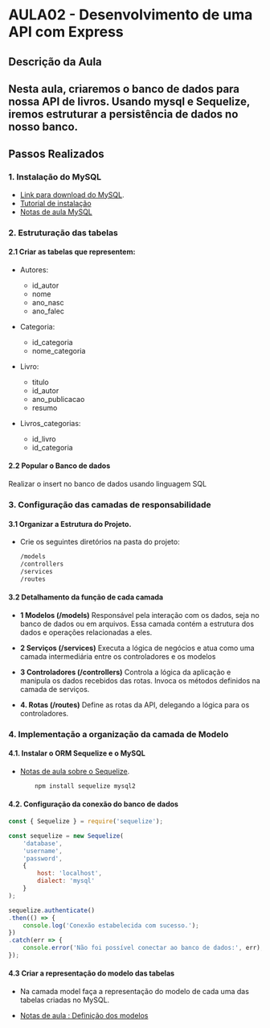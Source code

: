 # AULA02 - Desenvolvimento de uma API com Express

## Descrição da Aula
Nesta aula, criaremos o banco de dados para nossa API de livros. Usando mysql e Sequelize, iremos estruturar a persistência de dados no nosso banco. 
---

## Passos Realizados

### 1. Instalação do MySQL
- [Link para download do MySQL](https://dev.mysql.com/downloads/installer/).
- [Tutorial de instalação](https://www.w3schools.com/mysql/mysql_install_windows.asp)
- [Notas de aula MySQL](https://www.notion.so/Banco-de-Dados-adfc8b73edc041738b67fe4b04b08392)


### 2. Estruturação das tabelas
#### 2.1 Criar as tabelas que representem:
 - Autores:
    - id_autor
    - nome 
    - ano_nasc
    - ano_falec

 - Categoria:
    - id_categoria
    - nome_categoria

 - Livro:
    - titulo
    - id_autor
    - ano_publicacao
    - resumo 

- Livros_categorias:
    - id_livro
    - id_categoria

#### 2.2 Popular o Banco de dados
 Realizar o insert no banco de dados usando linguagem SQL


### 3. Configuração das camadas de responsabilidade
#### 3.1 Organizar a Estrutura do Projeto.
- Crie os seguintes diretórios na pasta do projeto:
    ```bash
    /models
    /controllers
    /services
    /routes
    ``` 
#### 3.2 Detalhamento da função de cada camada 
-  **1 Modelos (/models)**
Responsável pela interação com os dados, seja no banco de dados ou em arquivos. Essa camada contém a estrutura dos dados e operações relacionadas a eles.

-   **2 Serviços (/services)**
Executa a lógica de negócios e atua como uma camada intermediária entre os controladores e os modelos

-  **3 Controladores (/controllers)**
Controla a lógica da aplicação e manipula os dados recebidos das rotas. Invoca os métodos definidos na camada de serviços.

- **4. Rotas (/routes)** 
Define as rotas da API, delegando a lógica para os controladores.



    
### 4. Implementação a organização da camada de Modelo
#### 4.1. Instalar o ORM Sequelize e o MySQL
    
- [Notas de aula sobre o Sequelize](https://www.notion.so/Banco-de-Dados-adfc8b73edc041738b67fe4b04b08392?pvs=4#19e42e5f3eab4b59a56907d943ab4592).

    ```bash
        npm install sequelize mysql2
    ```

#### 4.2. Configuração da conexão do banco de dados
``` javaScript
const { Sequelize } = require('sequelize');

const sequelize = new Sequelize(
    'database',
    'username',
    'password', 
    {
        host: 'localhost',
        dialect: 'mysql'
    }
);

sequelize.authenticate()
.then(() => {
    console.log('Conexão estabelecida com sucesso.');
})
.catch(err => {
    console.error('Não foi possível conectar ao banco de dados:', err);
});
```

#### 4.3  Criar a representação do modelo das tabelas

- Na camada model faça a representação do modelo de cada uma das tabelas criadas no MySQL. 

- [Notas de aula : Definição dos modelos](https://www.notion.so/Banco-de-Dados-adfc8b73edc041738b67fe4b04b08392?pvs=4#ce98ebade7794dfba1c6faec1b4f585d)











